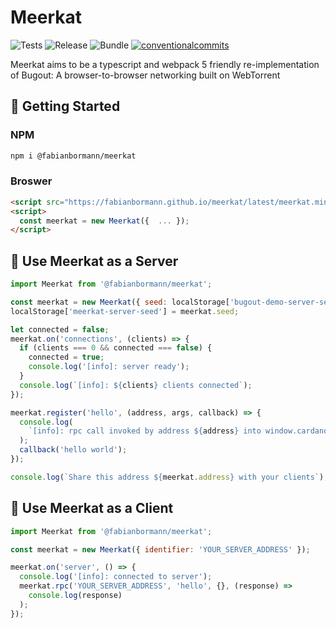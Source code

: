 # Meerkat

<p align="left">
<img alt="Tests" src="https://img.shields.io/github/actions/workflow/status/fabianbormann/meerkat/test.yml?label=Release&style=for-the-badge" />
<img alt="Release" src="https://img.shields.io/github/actions/workflow/status/fabianbormann/meerkat/release.yml?label=Release&style=for-the-badge" />
<img alt="Bundle" src="https://img.shields.io/github/actions/workflow/status/fabianbormann/meerkat/bundle.yml?label=Release&style=for-the-badge" />
<a href="https://conventionalcommits.org"><img alt="conventionalcommits" src="https://img.shields.io/badge/Conventional%20Commits-1.0.0-%23FE5196?logo=conventionalcommits&style=for-the-badge" /></a>
</p>


Meerkat aims to be a typescript and webpack 5 friendly re-implementation of Bugout: A browser-to-browser networking built on WebTorrent

## 🚀 Getting Started

### NPM

```zsh
npm i @fabianbormann/meerkat
```

### Broswer

```html
<script src="https://fabianbormann.github.io/meerkat/latest/meerkat.min.js"></script>
<script>
  const meerkat = new Meerkat({  ... });
</script>
```

## 🤖 Use Meerkat as a Server

```js
import Meerkat from '@fabianbormann/meerkat';

const meerkat = new Meerkat({ seed: localStorage['bugout-demo-server-seed'] });
localStorage['meerkat-server-seed'] = meerkat.seed;

let connected = false;
meerkat.on('connections', (clients) => {
  if (clients === 0 && connected === false) {
    connected = true;
    console.log('[info]: server ready');
  }
  console.log(`[info]: ${clients} clients connected`);
});

meerkat.register('hello', (address, args, callback) => {
  console.log(
    `[info]: rpc call invoked by address ${address} into window.cardano`
  );
  callback('hello world');
});

console.log(`Share this address ${meerkat.address} with your clients`);
```

## 🥸 Use Meerkat as a Client

```js
import Meerkat from '@fabianbormann/meerkat';

const meerkat = new Meerkat({ identifier: 'YOUR_SERVER_ADDRESS' });

meerkat.on('server', () => {
  console.log('[info]: connected to server');
  meerkat.rpc('YOUR_SERVER_ADDRESS', 'hello', {}, (response) =>
    console.log(response)
  );
});
```
